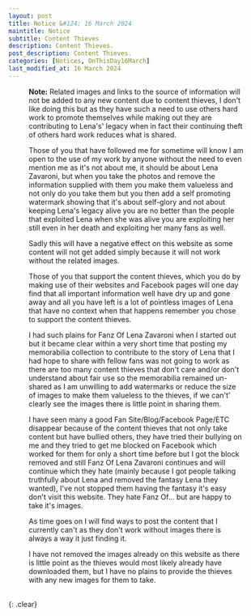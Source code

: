 ```yaml
---
layout: post
title: Notice &#124; 16 March 2024
maintitle: Notice
subtitle: Content Thieves
description: Content Thieves.
post_description: Content Thieves.
categories: [Notices, OnThisDay16March]
last_modified_at: 16 March 2024
---
```


<figure class="fig3">
<p><strong>Note:</strong> Related images and links to the source of information will not be added to any new content due to content thieves, I don't like doing this but as they have such a need to use others hard work to promote themselves while making out they are contributing to Lena's' legacy when in fact their continuing theft of others hard work reduces what is shared.</p>
<p>Those of you that have followed me for sometime will know I am open to the use of my work by anyone without the need to even mention me as it's not about me, it should be about Lena Zavaroni, but when you take the photos and remove the information supplied with them you make them valueless and not only do you take them but you then add a self promoting watermark showing that it's about self-glory and not about keeping Lena's legacy alive you are no better than the people that exploited Lena when she was alive you are exploiting her still even in her death and exploiting her many fans as well.</p>
<p>Sadly this will have a negative effect on this website as some content will not get added simply because it will not work without the related images.</p>
<p>Those of you that support the content thieves, which you do by making use of their websites and Facebook pages will one day find that all important information well have dry up and gone away and all you have left is a lot of pointless images of Lena that have no context when that happens remember you chose to support the content thieves.</p>
<p>I had such plains for Fanz Of Lena Zavaroni when I started out but it became clear within a very short time that posting my memorabilia collection to contribute to the story of Lena that I had hope to share with fellow fans was not going to work as there are too many content thieves that don't care and/or don't understand about fair use so the memorabilia remained un-shared as I am unwilling to add watermarks or reduce the size of images to make them valueless to the thieves, if we can't' clearly see the images there is little point in sharing them.</p>
<p>I have seen many a good Fan Site/Blog/Facebook Page/ETC disappear because of the content thieves that not only take content but have bullied others, they have tried their bullying on me and they tried to get me blocked on Facebook which worked for them for only a short time before but I got the block removed and still Fanz Of Lena Zavaroni continues and will continue which they hate (mainly because I got people talking truthfully about Lena and removed the fantasy Lena they wanted), I've not stopped them having the fantasy it's easy don't visit this website. They hate Fanz Of... but are happy to take it's images.</p>
<p>As time goes on I will find ways to post the content that I currently can't as they don't work without images there is always a way it just finding it.</p>
<p>I have not removed the images already on this website as there is little point as the thieves would most likely already have downloaded them, but I have no plains to provide the thieves with any new images for them to take.</p>
</figure>

<br />{: .clear}

